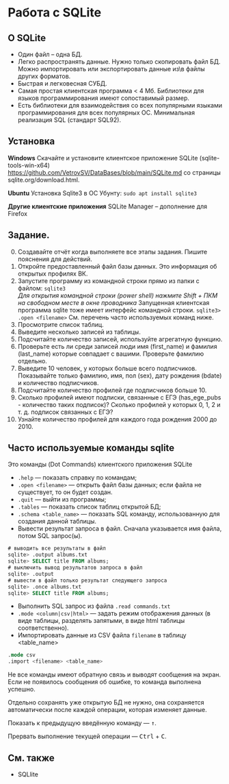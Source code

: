 # Работа с SQLite

## О SQLite
- Один файл – одна БД.
- Легко распространять данные. Нужно только скопировать файл БД. Можно импортировать или экспортировать данные из\в файлы других форматов.
- Быстрая и легковесная СУБД.
- Самая простая клиентская программа < 4 Мб. Библиотеки для языков программирования имеют сопоставимый размер.
- Есть библиотеки для взаимодействия со всех популярными языками программирования для всех популярных ОС.
Минимальная реализация SQL (стандарт SQL92).

## Установка
**Windows**
Скачайте и установите клиентское приложение SQLite (sqlite-tools-win-x64) https://github.com/VetrovSV/DataBases/blob/main/SQLite.md
со страницы sqlite.org/download.html.

**Ubuntu**
Установка Sqlite3 в ОС Убунту: `sudo apt install sqlite3`

**Другие клиентские приложения**
SQLite Manager – дополнение для Firefox

## Задание.

0. Создавайте отчёт когда выполняете все этапы задания. Пишите пояснения для действий.
1. Откройте предоставленный файл базы данных. Это информация об открытых профилях ВК.
1. Запустите программу из командной строки прямо из папки с файлом:
`sqlite3`\
*Для открытия командной строки (power shell) нажмите Shift + ПКМ на свободном месте в окне проводника*
Запущенная клиентская программа sqlite тоже имеет интерфейс командной строки. 
`sqlite3> .open <filename>`
См. перечень часто используемых команд ниже.
2. Просмотрите список таблиц.
3. Выведите несколько записей из таблицы.
1. Подсчитайте количество записей, используйте агрегатную функцию.
4. Проверьте есть ли среди записей люди имя (first_name) и фамилия (last_name) которые совпадает с вашими. Проверьте фамилию отдельно.
5. Выведите 10 человек, у которых больше всего подписчиков. Показывайте только фамилию, имя, пол (sex), дату рождения (bdate) и количество подписчиков.
6. Подсчитайте количество профилей где подписчиков больше 10.
7. Сколько профилей имеют подписки, связанные с ЕГЭ (has_ege_pubs - количество таких подписок)? Сколько профилей у которых 0, 1, 2 и т. д. подписок связанных с ЕГЭ?
7. Узнайте количество профилей для каждого года рождения 2000 до 2010.


## Часто используемые команды sqlite

Это команды (Dot Commands) клиентского приложения SQLite
- `.help` — показать справку по командам;
- `.open <filename>` — открыть файл базы данных; если файла не существует, то он будет создан.
- `.quit` — выйти из программы;
- `.tables` — показать список таблиц открытой БД;
- `.schema <table_name>` — показать SQL команду, использованную для создания данной таблицы.
- Вывести результат запроса в файл. Сначала указывается имя файла, потом SQL запрос(ы).
```sql
# выводить все результаты в файл
sqlite> .output albums.txt
sqlite> SELECT title FROM albums;
# выключить вывод результатов запроса в файл
sqlite> .output
# вывести в файл только результат следующего запроса
sqlite> .once albums.txt
sqlite> SELECT title FROM albums;
```
- Выполнить SQL запрос из файла `.read commands.txt`
- `.mode <column|csv|html>` — задать режим отображения данных (в виде таблицы, разделять запятыми, в виде html таблицы соответственно). 
- Импортировать данные из CSV файла `filename` в таблицу <table_name>
```sql
.mode csv
.import <filename> <table_name>
```

Не все команды имеют обратную связь и выводят сообщения на экран. Если не появилось сообщения об ошибке, то команда выполнена успешно.

Отдельно сохранять уже открытую БД не нужно, она сохраняется автоматически после каждой операции, которая изменяет данные.

Показать к предыдущую введённую команду — <kbd>&uarr;</kbd>.

Прервать выполнение текущей операции — <kbd>Ctrl</kbd> + <kbd>C</kbd>.


## См. также
- SQLlite

